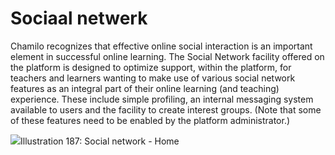 # Sociaal netwerk

Chamilo recognizes that effective online social interaction is an important element in successful online learning. The Social Network facility offered on the platform is designed to optimize support, within the platform, for teachers and learners wanting to make use of various social network features as an integral part of their online learning \(and teaching\) experience. These include simple profiling, an internal messaging system available to users and the facility to create interest groups. \(Note that some of these features need to be enabled by the platform administrator.\)

![](../../.gitbook/assets/images255%20%283%29.png)Illustration 187: Social network - Home

